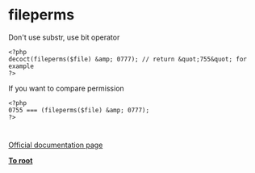 # fileperms





Don&apos;t use substr, use bit operator


```
<?php
decoct(fileperms($file) &amp; 0777); // return &quot;755&quot; for example
?>
```


If you want to compare permission


```
<?php
0755 === (fileperms($file) &amp; 0777);
?>
```



  

#

[Official documentation page](https://www.php.net/manual/en/function.fileperms.php)

**[To root](/README.md)**